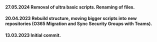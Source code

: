 #### 27.05.2024 Removal of ultra basic scripts. Renaming of files.

#### 20.04.2023 Rebuild structure, moving bigger scripts into new repositories (O365 Migration and Sync Security Groups with Teams).

#### 13.03.2023 Initial commit.
